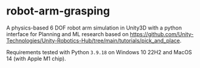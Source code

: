 # robot-arm-grasping
A physics-based 6 DOF robot arm simulation in Unity3D with a python interface for Planning and ML research based on https://github.com/Unity-Technologies/Unity-Robotics-Hub/tree/main/tutorials/pick_and_place.

Requirements tested with Python `3.9.18` on Windows 10 22H2 and MacOS 14 (with Apple M1 chip).